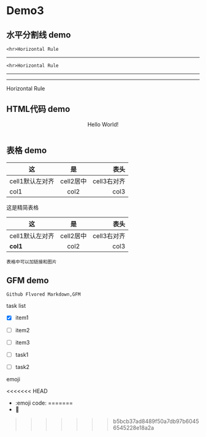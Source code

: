 # Demo3

## 水平分割线 demo

	<hr>Horizontal Rule
---
	<hr>Horizontal Rule
---
<hr>Horizontal Rule


## HTML代码 demo

<p align = 'center'>Hello World!</p>


<!--
这是块注释
-->
<p align = 'center'>
<img arc='https://www.baidu.com/img/bd_logo1.png'/>
</p>


## 表格 demo

|  这 | 是 | 表头 |
|-----|:----:|------:|
|cell1默认左对齐|cell2居中|cell3右对齐|
|col1|col2  |col3|


这是精简表格  

  这 | 是 | 表头 
-----|:----:|------:
cell1默认左对齐|cell2居中|cell3右对齐
**col1**|col2  |col3



```
表格中可以加链接和图片
```



## GFM demo
```
Github Flvored Markdown,GFM
```

 task list
 
- [x] item1

- [ ] item2
- [ ] item3
- [ ] task1
- [ ] task2


emoji  

<<<<<<< HEAD
- :emoji code:
=======
- :underage:
>>>>>>> b5bcb37ad8489f50a7db97b60456545228e18a2a
